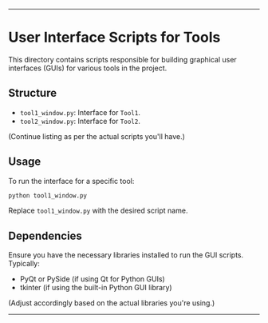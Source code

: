 
---

# User Interface Scripts for Tools

This directory contains scripts responsible for building graphical user interfaces (GUIs) for various tools in the project.

## Structure

- `tool1_window.py`: Interface for `Tool1`.
- `tool2_window.py`: Interface for `Tool2`.
  
(Continue listing as per the actual scripts you'll have.)

## Usage

To run the interface for a specific tool:

```bash
python tool1_window.py
```

Replace `tool1_window.py` with the desired script name.

## Dependencies

Ensure you have the necessary libraries installed to run the GUI scripts. Typically:

- PyQt or PySide (if using Qt for Python GUIs)
- tkinter (if using the built-in Python GUI library)

(Adjust accordingly based on the actual libraries you're using.)

---
